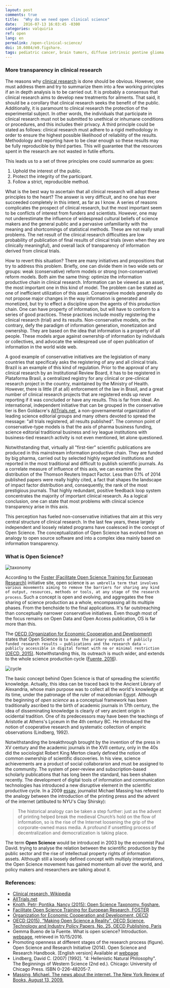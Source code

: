 ```yaml
---
layout: post
comments: true
title:  "Why do we need open clinical science"
date:   2016-07-13 16:03:45 -0300
categories: valquiria
ref: open
lang: en
permalink: /open-clinical-science/
doi: 10.6084/m9.figshare.
tags: pediatric cancer, brain tumors, diffuse intrinsic pontine glioma, clinical trial, open clinical science, jekyll
---
```

### More transparency in clinical research

The reasons why [clinical research][clnrs] is done should be obvious. However, one must address them and try to summarize them into a few working principles if an in depth analysis is to be carried out. It is probably a consensus that clinical research aims to develop new treatments for ailments. That said, it should be a corollary that clinical research seeks the benefit of the public. Additionally, it is paramount to clinical research the protection of the experimental subject.
In other words, the individuals that participate in clinical research must not be submitted to unethical or inhumane conditions or procedures, and this includes their privacy. A third principle could be stated as follows: clinical research must adhere to a rigid methodology in order to ensure the highest possible likelihood of reliability of the results. Methodology and reporting have to be clear enough so these results may be fully reproducible by third parties. This will guarantee that the resources spent in the research are not wasted in futile efforts.

This leads us to a set of three principles one could summarize as goes:

1. Uphold the interest of the public.
2. Protect the integrity of the participant.
3. Follow a strict, reproducible method.

What is the best way to ascertain that all clinical research will adopt these principles to the heart? The answer is very difficult, and no one has ever succeeded completely in this intent, as far as I know. A series of reasons complicates the prospect of clinical research, but the most important seem to be conflicts of interest from funders and scientists. However, one may not underestimate the influence of widespread cultural beliefs of science makers and the general public and a pervasive unfamiliarity with the meaning and shortcomings of statistical methods. These are not really small problems. The net result of the clinical research difficulties are low probability of publication of final results of clinical trials (even when they are clinically meaningful), and overall lack of transparency of information derived from clinical trials.

How to revert this situation? There are many initiatives and propositions that try to address this problem. Briefly, one can divide them in two wide sets or groups: weak (conservative) reform models or strong (non-conservative) reform models. Both aim the same thing: optimize the information productive chain in clinical research. Information can be viewed as an asset, the most important one in this kind of model. The problem can be stated as one of inefficient utilization of this asset. Conservative models generally do not propose major changes in the way information is generated and monetized, but try to effect a discipline upon the agents of this production chain. One can have property of information, but will have to conform to a series of good practices. These practices include mostly registering the clinical research (trial) and its results. Non-conservative models, on the contrary, defy the paradigm of information generation, monetization and ownership. They are based on the idea that information is a property of all people. These models argue against ownership of information by individuals or collectives, and advocate the widespread use of open publication of information in the world wide web.

A good example of conservative initiatives are the legislation of many countries that specificaly asks the registering of any and all clinical trials. Brazil is an example of this kind of regulation. Prior to the approval of any clinical research by an Institutional Review Board, it has to be registered in Plataforma Brasil, a centralized registry for any clinical or pre-clinical research project in the country, maintained by the Ministry of Health. However, there is little (if at all) enforcement of the law in Brasil, and a great number of clinical research projects that are registered ends up never reporting if it was concluded or have any results. This is far from ideal. An international, independent initiative that can be grouped in the conservative tier is Ben Goldacre's [AllTrials.net][alltrls], a non-governamental organization of leading science editorial groups and many others devoted to spread the message: "all trials registered, all results published". The common point of conservative-type models is that the axis of pharma business funding, science editorial traditional business and ivy league institutions with business-tied research activity is not even mentioned, let alone questioned.

Notwithstanding that, virtually all "first-tier" scientific publications are produced in this mainstream information productive chain. They are funded by big pharma, carried out by selected highly regarded institutions and reported in the most traditional and difficult to publish scientific journals. As a correlate measure of influence of this axis, we can examine the distribution of the Thomson Reuters Impact Factor. Less than 0.1% of 2014 published papers were really highly cited, a fact that shapes the landscape of impact factor distribution and, consequently, the rank of the most prestigious journals. That highly redundant, positive feedback loop system concentrates the majority of important clinical research. As a logical conclusion, one can state that most problems with clinical science transparency arise in this axis.

This perception has fueled non-conservative initiatives that aim at this very central structure of clinical research. In the last few years, these largely independent and loosely related programs have coalesced in the concept of Open Science. The conceptualization of Open Science has evolved from an analogy to open source software and into a complex idea mainly based on information transparency.

### What is Open Science?

![taxonomy](https://upload.wikimedia.org/wikipedia/en/1/14/Os_taxonomy.png)

According to the [Foster (Facilitate Open Science Training for European Research)][fstr] initiative site, open science is ```an umbrella term that involves various movements aiming to remove the barriers for sharing any kind of output, resources, methods or tools, at any stage of the research process```. Such a concept is open and evolving, and aggregates the free sharing of science production as a whole, encompassing all its multiple phases. From the benchside to the final applications. It's far outstreaching than conceptually narrower conservative initiatives. Even though most of the focus remains on Open Data and Open Access publication, OS is far more than this.

The [OECD (Organization for Economic Cooperation and Development)][oecd] states that Open Science is ```to make the primary outputs of publicly funded research results – publications and the research data – publicly accessible in digital format with no or minimal restriction``` [(OECD, 2015)][oecd15]. Notwithstanding this, its outreach is much wider, and extends to the whole science production cycle ([Fuente, 2016][fnt]).

![cycle](https://www.fosteropenscience.eu/sites/default/files/images/OpenScienceResearchInitiative-ResearchLifecycle.png)

The basic concept behind Open Science is that of spreading the scientific knowledge. Actually, this idea can be traced back to the Ancient Library of Alexandria, whose main purpose was to collect all the world's knowledge at its time, under the patronage of the ruler of macedonian Egypt. Although the beginning of _open science_ as a conceptual framework has been traditionally ascribed to the birth of academic journals in 17th century, the idea of disseminating knowledge is clearly of very ancient origin in ocidental tradition. One of its predecessors may have been the teachings of Aristotle at Athens's Lyceum in the 4th century BC. He introduced the notion of cooperative research and systematic collection of empiric observations (Lindberg, 1992).

Notwithstanding the breakthrough brought by the invention of the press in XV century and the academic journals in the XVII century, only in the 40s did the sociologist Robert King Merton clearly defined the notion of common ownership of scientific discoveries. In his view, science achievements are a product of social collaborarion and must be assigned to the community. The system of peer-review and subscription-based scholarly publications that has long been the standard, has been shaken recently. The development of digital tools of information and communication technologies has introduced a new disruptive element in the scientific productive cycle. In a 2009 [essay][massing], journalist Michael Massing has refered to the analogy between the introduction of the printing press and the advent of the internet (attibuted to NYU's Clay Shirsky):

> The historical analogy can be taken a step further: just as the advent of printing helped break the medieval Church’s hold on the flow of information, so is the rise of the Internet loosening the grip of the corporate-owned mass media. A profound if unsettling process of decentralization and democratization is taking place.

The term **Open Science** would be introduced in 2003 by the economist Paul David. trying to analyse the relation between the scientific production by the public sector and the rise of intellectual property rights of information assets. Although still a loosely defined concept with multiply interpretations, the Open Science movement has gained momentum all over the world, and policy makers and researchers are talking about it.


### References:

- [Clinical research, Wikipedia][clnrs]
- [AllTrials.net][alltrls]
- [Knoth, Petr; Pontika, Nancy (2015): Open Science Taxonomy. figshare.][txnmy]
- [Facilitate Open Science Training for European Research, FOSTER][fstr]
- [Organization for Economic Cooperation and Development, OECD][oecd]
- [OECD (2015), “Making Open Science a Reality”, OECD Science, Technology and Industry Policy Papers, No. 25, OECD Publishing, Paris][oecd15]
- Gemma Bueno de la Fuente. What is open science? Introduction. [webpage][fnt], retrieved in 10/15/2016.
- Promoting openness at different stages of the research process (figure). Open Science and Research Initiative (2014). Open Science and Research Handbook. [English version] Available at [webpage][oshndbk]
- Lindberg, David C. (2007) [1992]. "4: Hellenistic Natural Philosophy". The Beginnings of Western Science (2nd ed.). Chicago: University of Chicago Press. ISBN 0-226-48205-7.
- [Massing, Michael. The news about the internet. The New York Review of Books, August 13, 2009.][massing]

[clnrs]: https://en.m.wikipedia.org/wiki/Clinical_research
[alltrls]: http://alltrials.net
[fstr]: https://www.fosteropenscience.eu
[oecd]: http://OECD.org
[oecd15]: http://dx.doi.org/10.1787/5jrs2f963zs1-en
[fnt]: https://www.fosteropenscience.eu/content/what-open-science-introduction
[oshndbk]: https://avointiede.fi/documents/14273/0/Open+Science+and+Research+Handbook+v.1.0/50316d5d-440b-4496-b039-2997663afff8
[txnmy]: https://dx.doi.org/10.6084/m9.figshare.1508606.v3
[jekyll]: https://jekyllrb.com
[jekyll-twitter-plugin]: https://github.com/rob-murray/jekyll-twitter-plugin
[murray]: https://github.com/rob-murray
[massing]: http://www.nybooks.com/articles/2009/08/13/the-news-about-the-internet/
